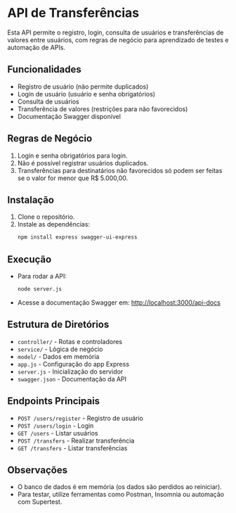 # API de Transferências

Esta API permite o registro, login, consulta de usuários e transferências de valores entre usuários, com regras de negócio para aprendizado de testes e automação de APIs.

## Funcionalidades
- Registro de usuário (não permite duplicados)
- Login de usuário (usuário e senha obrigatórios)
- Consulta de usuários
- Transferência de valores (restrições para não favorecidos)
- Documentação Swagger disponível

## Regras de Negócio
1. Login e senha obrigatórios para login.
2. Não é possível registrar usuários duplicados.
3. Transferências para destinatários não favorecidos só podem ser feitas se o valor for menor que R$ 5.000,00.

## Instalação
1. Clone o repositório.
2. Instale as dependências:
   ```bash
   npm install express swagger-ui-express
   ```

## Execução
- Para rodar a API:
  ```bash
  node server.js
  ```
- Acesse a documentação Swagger em: [http://localhost:3000/api-docs](http://localhost:3000/api-docs)

## Estrutura de Diretórios
- `controller/` - Rotas e controladores
- `service/` - Lógica de negócio
- `model/` - Dados em memória
- `app.js` - Configuração do app Express
- `server.js` - Inicialização do servidor
- `swagger.json` - Documentação da API

## Endpoints Principais
- `POST /users/register` - Registro de usuário
- `POST /users/login` - Login
- `GET /users` - Listar usuários
- `POST /transfers` - Realizar transferência
- `GET /transfers` - Listar transferências

## Observações
- O banco de dados é em memória (os dados são perdidos ao reiniciar).
- Para testar, utilize ferramentas como Postman, Insomnia ou automação com Supertest.
